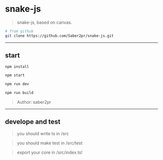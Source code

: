 # snake-js

> snake-js, based on canvas.

```bash
# from github
git clone https://github.com/Saber2pr/snake-js.git
```

---

## start

```bash
npm install
```

```bash
npm start

npm run dev

npm run build
```

> Author: saber2pr

---

## develope and test

> you should write ts in /src

> you should make test in /src/test

> export your core in /src/index.ts!
